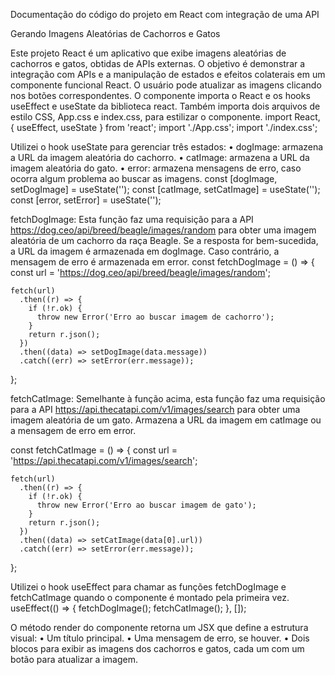 Documentação do código do projeto em React com integração de uma API

Gerando Imagens Aleatórias de Cachorros e Gatos

Este projeto React é um aplicativo que exibe imagens aleatórias de cachorros e gatos, obtidas de APIs externas. O objetivo é demonstrar a integração com APIs e a manipulação de estados e efeitos colaterais em um componente funcional React. O usuário pode atualizar as imagens clicando nos botões correspondentes.
O componente importa o React e os hooks useEffect e useState da biblioteca react. Também importa dois arquivos de estilo CSS, App.css e index.css, para estilizar o componente.
import React, { useEffect, useState } from 'react';
import './App.css';
import './index.css';

Utilizei o hook useState para gerenciar três estados:
•	dogImage: armazena a URL da imagem aleatória do cachorro.
•	catImage: armazena a URL da imagem aleatória do gato.
•	error: armazena mensagens de erro, caso ocorra algum problema ao buscar as imagens.
  const [dogImage, setDogImage] = useState('');
  const [catImage, setCatImage] = useState('');
  const [error, setError] = useState('');

fetchDogImage: Esta função faz uma requisição para a API https://dog.ceo/api/breed/beagle/images/random para obter uma imagem aleatória de um cachorro da raça Beagle. Se a resposta for bem-sucedida, a URL da imagem é armazenada em dogImage. Caso contrário, a mensagem de erro é armazenada em error.
  const fetchDogImage = () => {
    const url = 'https://dog.ceo/api/breed/beagle/images/random';

    fetch(url)
      .then((r) => {
        if (!r.ok) {
          throw new Error('Erro ao buscar imagem de cachorro');
        }
        return r.json();
      })
      .then((data) => setDogImage(data.message))
      .catch((err) => setError(err.message));
  };

fetchCatImage: Semelhante à função acima, esta função faz uma requisição para a API https://api.thecatapi.com/v1/images/search para obter uma imagem aleatória de um gato. Armazena a URL da imagem em catImage ou a mensagem de erro em error.


  const fetchCatImage = () => {
    const url = 'https://api.thecatapi.com/v1/images/search';

    fetch(url)
      .then((r) => {
        if (!r.ok) {
          throw new Error('Erro ao buscar imagem de gato');
        }
        return r.json();
      })
      .then((data) => setCatImage(data[0].url))
      .catch((err) => setError(err.message));
  };

Utilizei o hook useEffect para chamar as funções fetchDogImage e fetchCatImage quando o componente é montado pela primeira vez. 
  useEffect(() => {
    fetchDogImage();
    fetchCatImage();
  }, []);

O método render do componente retorna um JSX que define a estrutura visual:
•	Um título principal.
•	Uma mensagem de erro, se houver.
•	Dois blocos para exibir as imagens dos cachorros e gatos, cada um com um botão para atualizar a imagem.

